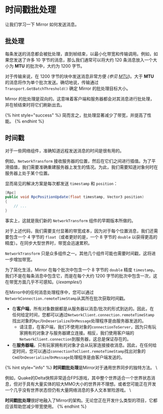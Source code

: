# 时间戳批处理

让我们学习一下 Mirror 如何发送消息。

## 批处理

每条发送的消息都会被批处理，直到帧结束，以最小化带宽和传输调用。例如，如果您发送了许多 10 字节的消息，那么我们通常可以将大约 120 条消息放入一个大小为 **MTU** 的批次中，大约为 1200 字节。

对于传输来说，在 1200 字节的块中发送消息非常方便 _(参见_ [_MTU_](https://en.wikipedia.org/wiki/Maximum\_transmission\_unit)_)_。大于 **MTU** 的消息将作为单个批次发送。确切地说，传输通过 `Transport.GetBatchThreshold()` 确定 Mirror 的批处理目标大小。

Mirror 的批处理是双向的。这意味着客户端和服务器都会对其消息进行批处理，并在帧结束时将它们刷新出去。

{% hint style="success" %}
简而言之，批处理显著减少了带宽，并提高了性能。
{% endhint %}

## 时间戳

对于一些网络组件，准确知道远程发送消息的时间是很有用的。

例如，`NetworkTransform` 接收服务器的位置，然后在它们之间进行插值。为了平滑插值，我们需要准确重建服务器上发生的情况。为此，我们需要知道对象何时在服务器上处于某个位置。

显而易见的解决方案是每次都发送 `timestamp` 和 `position`：

```csharp
[Rpc]
public void RpcPositionUpdate(float timestamp, Vector3 position)
{
    // ...
}
```

事实上，这就是我们新的 `NetworkTransform` 组件的早期版本所做的。

对于上述代码，我们需要支付显著的带宽成本，因为对于每个位置消息，我们还需要包含一个 4 字节的 `float`（或者更好的是，一个 8 字节的 `double` 以获得更高的精度）。在同步大型世界时，带宽会迅速累积。

`NetworkTransform` 只是众多组件之一。其他几个组件可能也需要时间戳，这将进一步增加带宽。

为了简化生活，Mirror 在每个批次中包含一个 8 字节的 `double` 精度 `timestamp`。我们不是在每条消息中包含它，而是在每个大约 1200 字节的批次中包含一次，这在带宽方面几乎不可感知。{/*examples*/}

在Mirror中的任何消息处理程序中，您可以通过`NetworkConnection.remoteTimeStamp`从其所在批次获取时间戳。

- 在**客户端**，所有对象数据都是从服务器以消息/批次的形式到达的。因此，在任何给定时间，您都可以通过`NetworkClient.connection.remoteTimeStamp`找出对象的`Rpc`/`OnDeserialize`/`OnMessage`处理程序是由服务器发送的。
  - 请注意，在客户端，我们不使用对象的`connectionToServer`，因为只有玩家拥有的对象才与服务器建立连接。相反，我们使用客户端的`NetworkClient.connection`到服务器，这总是保证存在的。
- 在**服务器端**，只有玩家拥有的对象才会从玩家连接接收消息。因此，在任何给定时间，您可以通过`connectionToClient.remoteTimeStamp`找出对象的`Cmd`/`OnDeserialize`/`OnMessage`处理程序是由客户端发送的。

{% hint style="info" %}
**时间戳批处理**是Mirror对于通用世界同步的独特方法。 \

例如，Quake的Delta快照非常适合FPS游戏，其中整个世界适合一个世界状态消息，但对于具有大量实体的较大MMO大小的世界并不理想。或者您可能正在开发一个几乎没有世界状态但仍有大量网络消息的多人文本冒险游戏。 \

**时间戳批处理**很好地融入了Mirror的架构。无论您正在开发什么类型的项目，它都应该帮助您减少带宽使用。
{% endhint %}
